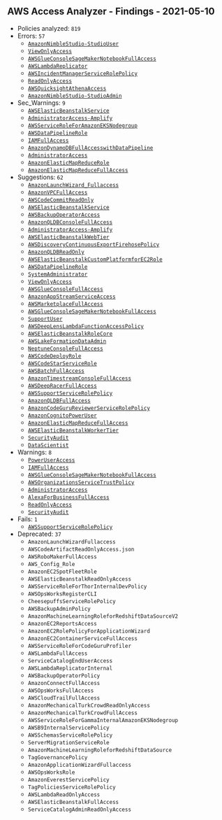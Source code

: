 ## AWS Access Analyzer - Findings - 2021-05-10

- Policies analyzed: `819`
- Errors: `57`
  - [`AmazonNimbleStudio-StudioUser`](./AmazonNimbleStudio-StudioUser.json)
  - [`ViewOnlyAccess`](./ViewOnlyAccess.json)
  - [`AWSGlueConsoleSageMakerNotebookFullAccess`](./AWSGlueConsoleSageMakerNotebookFullAccess.json)
  - [`AWSLambdaReplicator`](./AWSLambdaReplicator.json)
  - [`AWSIncidentManagerServiceRolePolicy`](./AWSIncidentManagerServiceRolePolicy.json)
  - [`ReadOnlyAccess`](./ReadOnlyAccess.json)
  - [`AWSQuicksightAthenaAccess`](./AWSQuicksightAthenaAccess.json)
  - [`AmazonNimbleStudio-StudioAdmin`](./AmazonNimbleStudio-StudioAdmin.json)
- Sec_Warnings: `9`
  - [`AWSElasticBeanstalkService`](./AWSElasticBeanstalkService.json)
  - [`AdministratorAccess-Amplify`](./AdministratorAccess-Amplify.json)
  - [`AWSServiceRoleForAmazonEKSNodegroup`](./AWSServiceRoleForAmazonEKSNodegroup.json)
  - [`AWSDataPipelineRole`](./AWSDataPipelineRole.json)
  - [`IAMFullAccess`](./IAMFullAccess.json)
  - [`AmazonDynamoDBFullAccesswithDataPipeline`](./AmazonDynamoDBFullAccesswithDataPipeline.json)
  - [`AdministratorAccess`](./AdministratorAccess.json)
  - [`AmazonElasticMapReduceRole`](./AmazonElasticMapReduceRole.json)
  - [`AmazonElasticMapReduceFullAccess`](./AmazonElasticMapReduceFullAccess.json)
- Suggestions: `62`
  - [`AmazonLaunchWizard_Fullaccess`](./AmazonLaunchWizard_Fullaccess.json)
  - [`AmazonVPCFullAccess`](./AmazonVPCFullAccess.json)
  - [`AWSCodeCommitReadOnly`](./AWSCodeCommitReadOnly.json)
  - [`AWSElasticBeanstalkService`](./AWSElasticBeanstalkService.json)
  - [`AWSBackupOperatorAccess`](./AWSBackupOperatorAccess.json)
  - [`AmazonQLDBConsoleFullAccess`](./AmazonQLDBConsoleFullAccess.json)
  - [`AdministratorAccess-Amplify`](./AdministratorAccess-Amplify.json)
  - [`AWSElasticBeanstalkWebTier`](./AWSElasticBeanstalkWebTier.json)
  - [`AWSDiscoveryContinuousExportFirehosePolicy`](./AWSDiscoveryContinuousExportFirehosePolicy.json)
  - [`AmazonQLDBReadOnly`](./AmazonQLDBReadOnly.json)
  - [`AWSElasticBeanstalkCustomPlatformforEC2Role`](./AWSElasticBeanstalkCustomPlatformforEC2Role.json)
  - [`AWSDataPipelineRole`](./AWSDataPipelineRole.json)
  - [`SystemAdministrator`](./SystemAdministrator.json)
  - [`ViewOnlyAccess`](./ViewOnlyAccess.json)
  - [`AWSGlueConsoleFullAccess`](./AWSGlueConsoleFullAccess.json)
  - [`AmazonAppStreamServiceAccess`](./AmazonAppStreamServiceAccess.json)
  - [`AWSMarketplaceFullAccess`](./AWSMarketplaceFullAccess.json)
  - [`AWSGlueConsoleSageMakerNotebookFullAccess`](./AWSGlueConsoleSageMakerNotebookFullAccess.json)
  - [`SupportUser`](./SupportUser.json)
  - [`AWSDeepLensLambdaFunctionAccessPolicy`](./AWSDeepLensLambdaFunctionAccessPolicy.json)
  - [`AWSElasticBeanstalkRoleCore`](./AWSElasticBeanstalkRoleCore.json)
  - [`AWSLakeFormationDataAdmin`](./AWSLakeFormationDataAdmin.json)
  - [`NeptuneConsoleFullAccess`](./NeptuneConsoleFullAccess.json)
  - [`AWSCodeDeployRole`](./AWSCodeDeployRole.json)
  - [`AWSCodeStarServiceRole`](./AWSCodeStarServiceRole.json)
  - [`AWSBatchFullAccess`](./AWSBatchFullAccess.json)
  - [`AmazonTimestreamConsoleFullAccess`](./AmazonTimestreamConsoleFullAccess.json)
  - [`AWSDeepRacerFullAccess`](./AWSDeepRacerFullAccess.json)
  - [`AWSSupportServiceRolePolicy`](./AWSSupportServiceRolePolicy.json)
  - [`AmazonQLDBFullAccess`](./AmazonQLDBFullAccess.json)
  - [`AmazonCodeGuruReviewerServiceRolePolicy`](./AmazonCodeGuruReviewerServiceRolePolicy.json)
  - [`AmazonCognitoPowerUser`](./AmazonCognitoPowerUser.json)
  - [`AmazonElasticMapReduceFullAccess`](./AmazonElasticMapReduceFullAccess.json)
  - [`AWSElasticBeanstalkWorkerTier`](./AWSElasticBeanstalkWorkerTier.json)
  - [`SecurityAudit`](./SecurityAudit.json)
  - [`DataScientist`](./DataScientist.json)
- Warnings: `8`
  - [`PowerUserAccess`](./PowerUserAccess.json)
  - [`IAMFullAccess`](./IAMFullAccess.json)
  - [`AWSGlueConsoleSageMakerNotebookFullAccess`](./AWSGlueConsoleSageMakerNotebookFullAccess.json)
  - [`AWSOrganizationsServiceTrustPolicy`](./AWSOrganizationsServiceTrustPolicy.json)
  - [`AdministratorAccess`](./AdministratorAccess.json)
  - [`AlexaForBusinessFullAccess`](./AlexaForBusinessFullAccess.json)
  - [`ReadOnlyAccess`](./ReadOnlyAccess.json)
  - [`SecurityAudit`](./SecurityAudit.json)
- Fails: `1`
  - [`AWSSupportServiceRolePolicy`](./AWSSupportServiceRolePolicy.json)
- Deprecated: `37`
  - `AmazonLaunchWizardFullaccess`
  - `AWSCodeArtifactReadOnlyAccess.json`
  - `AWSRoboMakerFullAccess`
  - `AWS_Config_Role`
  - `AmazonEC2SpotFleetRole`
  - `AWSElasticBeanstalkReadOnlyAccess`
  - `AWSServiceRoleForThorInternalDevPolicy`
  - `AWSOpsWorksRegisterCLI`
  - `CheesepuffsServiceRolePolicy`
  - `AWSBackupAdminPolicy`
  - `AmazonMachineLearningRoleforRedshiftDataSourceV2`
  - `AmazonEC2ReportsAccess`
  - `AmazonEC2RolePolicyForApplicationWizard`
  - `AmazonEC2ContainerServiceFullAccess`
  - `AWSServiceRoleForCodeGuruProfiler`
  - `AWSLambdaFullAccess`
  - `ServiceCatalogEndUserAccess`
  - `AWSLambdaReplicatorInternal`
  - `AWSBackupOperatorPolicy`
  - `AmazonConnectFullAccess`
  - `AWSOpsWorksFullAccess`
  - `AWSCloudTrailFullAccess`
  - `AmazonMechanicalTurkCrowdReadOnlyAccess`
  - `AmazonMechanicalTurkCrowdFullAccess`
  - `AWSServiceRoleForGammaInternalAmazonEKSNodegroup`
  - `AWSB9InternalServicePolicy`
  - `AWSSchemasServiceRolePolicy`
  - `ServerMigrationServiceRole`
  - `AmazonMachineLearningRoleforRedshiftDataSource`
  - `TagGovernancePolicy`
  - `AmazonApplicationWizardFullaccess`
  - `AWSOpsWorksRole`
  - `AmazonEverestServicePolicy`
  - `TagPoliciesServiceRolePolicy`
  - `AWSLambdaReadOnlyAccess`
  - `AWSElasticBeanstalkFullAccess`
  - `ServiceCatalogAdminReadOnlyAccess`
